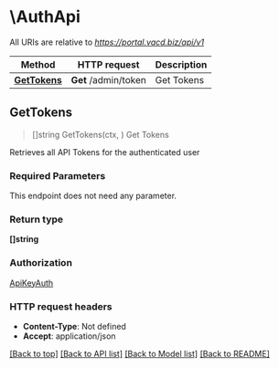 # \AuthApi

All URIs are relative to *https://portal.vacd.biz/api/v1*

Method | HTTP request | Description
------------- | ------------- | -------------
[**GetTokens**](AuthApi.md#GetTokens) | **Get** /admin/token | Get Tokens



## GetTokens

> []string GetTokens(ctx, )
Get Tokens

Retrieves all API Tokens for the authenticated user

### Required Parameters

This endpoint does not need any parameter.

### Return type

**[]string**

### Authorization

[ApiKeyAuth](../README.md#ApiKeyAuth)

### HTTP request headers

- **Content-Type**: Not defined
- **Accept**: application/json

[[Back to top]](#) [[Back to API list]](../README.md#documentation-for-api-endpoints)
[[Back to Model list]](../README.md#documentation-for-models)
[[Back to README]](../README.md)

